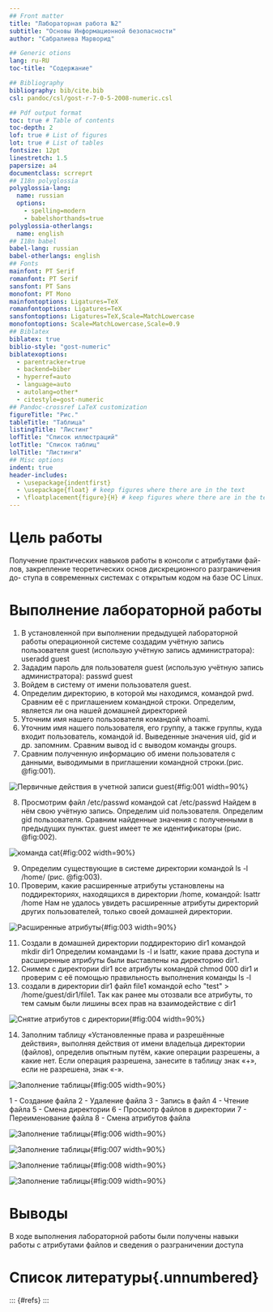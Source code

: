```yaml
---
## Front matter
title: "Лабораторная работа №2"
subtitle: "Основы Информационной безопасности"
author: "Сабралиева Марворид"

## Generic otions
lang: ru-RU
toc-title: "Содержание"

## Bibliography
bibliography: bib/cite.bib
csl: pandoc/csl/gost-r-7-0-5-2008-numeric.csl

## Pdf output format
toc: true # Table of contents
toc-depth: 2
lof: true # List of figures
lot: true # List of tables
fontsize: 12pt
linestretch: 1.5
papersize: a4
documentclass: scrreprt
## I18n polyglossia
polyglossia-lang:
  name: russian
  options:
	- spelling=modern
	- babelshorthands=true
polyglossia-otherlangs:
  name: english
## I18n babel
babel-lang: russian
babel-otherlangs: english
## Fonts
mainfont: PT Serif
romanfont: PT Serif
sansfont: PT Sans
monofont: PT Mono
mainfontoptions: Ligatures=TeX
romanfontoptions: Ligatures=TeX
sansfontoptions: Ligatures=TeX,Scale=MatchLowercase
monofontoptions: Scale=MatchLowercase,Scale=0.9
## Biblatex
biblatex: true
biblio-style: "gost-numeric"
biblatexoptions:
  - parentracker=true
  - backend=biber
  - hyperref=auto
  - language=auto
  - autolang=other*
  - citestyle=gost-numeric
## Pandoc-crossref LaTeX customization
figureTitle: "Рис."
tableTitle: "Таблица"
listingTitle: "Листинг"
lofTitle: "Список иллюстраций"
lotTitle: "Список таблиц"
lolTitle: "Листинги"
## Misc options
indent: true
header-includes:
  - \usepackage{indentfirst}
  - \usepackage{float} # keep figures where there are in the text
  - \floatplacement{figure}{H} # keep figures where there are in the text
---
```


# Цель работы

Получение практических навыков работы в консоли с атрибутами фай-
лов, закрепление теоретических основ дискреционного разграничения до-
ступа в современных системах с открытым кодом на базе ОС Linux.

# Выполнение лабораторной работы

1. В установленной при выполнении предыдущей лабораторной работы
операционной системе создадим учётную запись пользователя guest (использую учётную запись администратора): useradd guest
2. Зададим пароль для пользователя guest (использую учётную запись администратора): passwd guest
3. Войдем в систему от имени пользователя guest.
4. Определим директорию, в которой мы находимся, командой pwd. Сравним её с приглашением командной строки. Определим, является ли она
нашей домашней директорией
5. Уточним имя нашего пользователя командой whoami.
6. Уточним имя нашего пользователя, его группу, а также группы, куда входит пользователь, командой id. Выведенные значения uid, gid и др. запомним. Сравним вывод id с выводом команды groups.
7. Сравним полученную информацию об имени пользователя с данными,
выводимыми в приглашении командной строки.(рис. @fig:001).

![Первичные действия в учетной записи guest](image/1.png){#fig:001 width=90%}

8. Просмотрим файл /etc/passwd командой cat /etc/passwd
Найдем в нём свою учётную запись. Определим uid пользователя. Определим gid пользователя. Сравним найденные значения с полученными в предыдущих пунктах. guest имеет те же идентификаторы (рис. @fig:002).

![команда cat](image/2.png){#fig:002 width=90%}

9. Определим существующие в системе директории командой ls -l /home/ (рис. @fig:003).
10. Проверим, какие расширенные атрибуты установлены на поддиректориях, находящихся в директории /home, командой: lsattr /home Нам не удалось увидеть расширенные атрибуты директорий других пользователей, только своей домашней директории.

![Расширенные атрибуты](image/3.png){#fig:003 width=90%}

11. Создали в домашней директории поддиректорию dir1 командой mkdir dir1
Определим командами ls -l и lsattr, какие права доступа и расширенные атрибуты были выставлены на директорию dir1.
12. Снимем с директории dir1 все атрибуты командой chmod 000 dir1 и проверим с её помощью правильность выполнения команды ls -l
13. создали в директории dir1 файл file1 командой echo "test" > /home/guest/dir1/file1. Так как ранее мы отозвали все атрибуты, то тем самым были лишины всех прав на взаимодействие с dir1

![Снятие атрибутов с директории](image/4.png){#fig:004 width=90%}

14. Заполним таблицу «Установленные права и разрешённые действия», выполняя действия от имени владельца директории (файлов), определив опытным путём, какие операции разрешены, а какие нет. Если операция разрешена, занесите в таблицу знак «+», если не разрешена, знак «-».

![Заполнение таблицы](image/5.png){#fig:005 width=90%}

1 - Создание файла
2 - Удаление файла
3 - Запись в файл
4 - Чтение файла
5 - Смена директории
6 - Просмотр файлов в директории
7 - Переименование файла
8 - Смена атрибутов файла

![Заполнение таблицы](image/6.png){#fig:006 width=90%}

![Заполнение таблицы](image/7.png){#fig:007 width=90%}

![Заполнение таблицы](image/8.png){#fig:008 width=90%}

![Заполнение таблицы](image/9.png){#fig:009 width=90%}

# Выводы

В ходе выполнения лабораторной работы были получены навыки работы с атрибутами файлов и сведения о разграничении доступа

# Список литературы{.unnumbered}

::: {#refs}
:::
